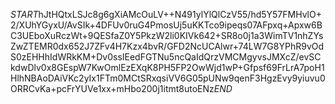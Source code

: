 $START$hJtHQtxLSJc8g6gXiAMcOuLV++N491ylYlQlCzV55/hd5Y57FMHvlO+2/XUhYGyxU/AvSIk+4DFUv0ruG4PmosUj5uKKTco9ipeqs07AFpxq+Apxw6BC3UEboXuRczWt+9QESfaZ0Y5PkzW2li0KIVk642+SR8o0j1a3WimTV1nhZYsZwZTEMR0dx652J7ZFv4H7Kzx4bvR/GFD2NcUCAlwr+74LW7G8YPhR9vOdS0zEHHhIdWRkKM+Dv0ssIEedFGTNu5ncQaIdQrzVMCMgyvsJMXcZ/evSCkdwDlv0x8GEspW7KwOmlEzEXqK8PH5FP2OwWjd1wP+Gfpsf69FrLrA7poH1HlhNBAoDAiVKc2yIx1FTm0MCtSRxqsiVV6G05pUNw9qenF3HgzEvy9yiuvu0ORRCvKa+pcFrYUVe1xx+mHbo200j1itmt8utoENz$END$